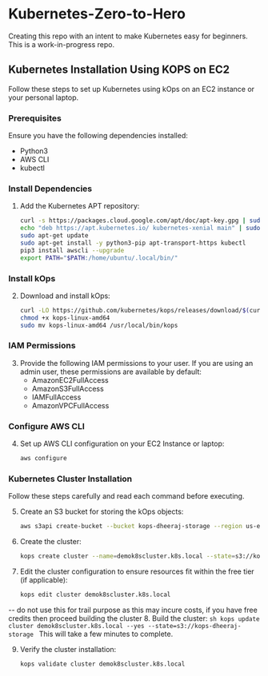 # Kubernetes-Zero-to-Hero

Creating this repo with an intent to make Kubernetes easy for beginners. This is a work-in-progress repo.

## Kubernetes Installation Using KOPS on EC2

Follow these steps to set up Kubernetes using kOps on an EC2 instance or your personal laptop.

### Prerequisites

Ensure you have the following dependencies installed:
- Python3
- AWS CLI
- kubectl

### Install Dependencies

1. Add the Kubernetes APT repository:
    ```sh
    curl -s https://packages.cloud.google.com/apt/doc/apt-key.gpg | sudo apt-key add -
    echo "deb https://apt.kubernetes.io/ kubernetes-xenial main" | sudo tee -a /etc/apt/sources.list.d/kubernetes.list
    sudo apt-get update
    sudo apt-get install -y python3-pip apt-transport-https kubectl
    pip3 install awscli --upgrade
    export PATH="$PATH:/home/ubuntu/.local/bin/"
    ```

### Install kOps

2. Download and install kOps:
    ```sh
    curl -LO https://github.com/kubernetes/kops/releases/download/$(curl -s https://api.github.com/repos/kubernetes/kops/releases/latest | grep tag_name | cut -d '"' -f 4)/kops-linux-amd64
    chmod +x kops-linux-amd64
    sudo mv kops-linux-amd64 /usr/local/bin/kops
    ```

### IAM Permissions

3. Provide the following IAM permissions to your user. If you are using an admin user, these permissions are available by default:
    - AmazonEC2FullAccess
    - AmazonS3FullAccess
    - IAMFullAccess
    - AmazonVPCFullAccess

### Configure AWS CLI

4. Set up AWS CLI configuration on your EC2 Instance or laptop:
    ```sh
    aws configure
    ```

### Kubernetes Cluster Installation

Follow these steps carefully and read each command before executing.

5. Create an S3 bucket for storing the kOps objects:
    ```sh
    aws s3api create-bucket --bucket kops-dheeraj-storage --region us-east-1
    ```

6. Create the cluster:
    ```sh
    kops create cluster --name=demok8scluster.k8s.local --state=s3://kops-dheeraj-storage --zones=us-east-1a --node-count=1 --node-size=t2.micro --master-size=t2.micro --master-volume-size=8 --node-volume-size=8
    ```

7. Edit the cluster configuration to ensure resources fit within the free tier (if applicable):
    ```sh
    kops edit cluster demok8scluster.k8s.local
    ```
 -- do not use this for trail purpose as this may incure costs, if you have free credits then proceed building the cluster
8. Build the cluster:
    ```sh
    kops update cluster demok8scluster.k8s.local --yes --state=s3://kops-dheeraj-storage
    ```
    This will take a few minutes to complete.

9. Verify the cluster installation:
    ```sh
    kops validate cluster demok8scluster.k8s.local
    ```
